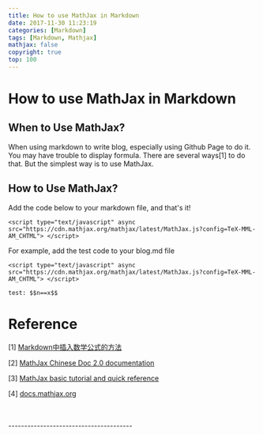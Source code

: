 ```yaml
---
title: How to use MathJax in Markdown
date: 2017-11-30 11:23:19
categories: [Markdown]
tags: [Markdown, Mathjax]
mathjax: false
copyright: true
top: 100
---
```


# How to use MathJax in Markdown


## When to Use MathJax?
 When using markdown to write blog, especially using Github Page to do it. You may have trouble to display formula. There are several ways[1] to do that. But the simplest way is to use MathJax.

## How to Use MathJax?
Add the code below to your markdown file, and that's it!

```
<script type="text/javascript" async src="https://cdn.mathjax.org/mathjax/latest/MathJax.js?config=TeX-MML-AM_CHTML"> </script>
```


For example, add the test code to your blog.md file
```
<script type="text/javascript" async src="https://cdn.mathjax.org/mathjax/latest/MathJax.js?config=TeX-MML-AM_CHTML"> </script>

test: $$n==x$$
```


# Reference
[1] [Markdown中插入数学公式的方法](http://blog.csdn.net/xiahouzuoxin/article/details/26478179)

[2] [MathJax Chinese Doc 2.0 documentation](http://mathjax-chinese-doc.readthedocs.io/en/latest/start.html)

[3] [MathJax basic tutorial and quick reference](https://math.meta.stackexchange.com/questions/5020/mathjax-basic-tutorial-and-quick-reference)

[4] [docs.mathjax.org](http://docs.mathjax.org/en/latest/configuration.html#loading)

<br>
<br>
---------------------------------------